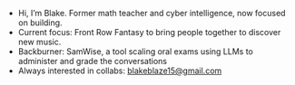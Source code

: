 - Hi, I’m Blake. Former math teacher and cyber intelligence, now focused on building.
- Current focus: Front Row Fantasy to bring people together to discover new music.
- Backburner: SamWise, a tool scaling oral exams using LLMs to administer and grade the conversations
- Always interested in collabs: blakeblaze15@gmail.com

<!---
johnnyblake31/johnnyblake31 is a ✨ special ✨ repository because its `README.md` (this file) appears on your GitHub profile.
You can click the Preview link to take a look at your changes.
--->
